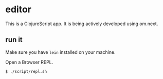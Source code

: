 # editor

This is a ClojureScript app. It is being actively developed using om.next.

## run it

Make sure you have `lein` installed on your machine.

Open a Browser REPL.

```bash
$ ./script/repl.sh
```
